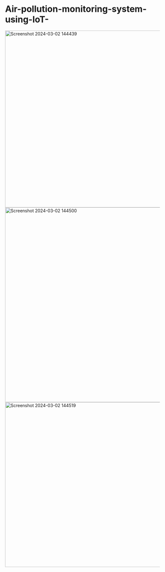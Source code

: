 # Air-pollution-monitoring-system-using-IoT-
<img width="575" alt="Screenshot 2024-03-02 144439" src="https://github.com/codingboth12/Air-pollution-monitoring-system-using-IoT-/assets/139882771/08036bef-7e03-48c5-b348-a5a64e6a2116">

<img width="633" alt="Screenshot 2024-03-02 144500" src="https://github.com/codingboth12/Air-pollution-monitoring-system-using-IoT-/assets/139882771/521c5d50-4132-4bc9-ae94-4add368634ed">

<img width="536" alt="Screenshot 2024-03-02 144519" src="https://github.com/codingboth12/Air-pollution-monitoring-system-using-IoT-/assets/139882771/18a8d4eb-5df4-4a78-ba5f-0a8b44b547f1">
